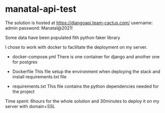 # manatal-api-test

The solution is hosted at https://djangoapi.team-cactus.com/
username: admin
password: Manatal@2021!

Some data have been populated fith python faker library

I chose to work with docker to facilitate the deployment on my server.

* docker-compose.yml 
  There is one container for django and another one for postgres

* Dockerfile
  This file setup the environment when deploying the stack and install requirements.txt file

* requirements.txt
  This file contains the python dependencies needed for the project


Time spent: 6hours for the whole solution and 30minutes to deploy it on my server with domain+SSL
 



